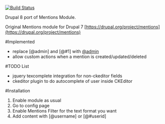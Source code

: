 [![Build Status](https://secure.travis-ci.org/mohankumargupta/mentionsdrupal8module.png?branch=master)](http://travis-ci.org/mohankumargupta/mentionsdrupal8module)

Drupal 8 port of Mentions Module.

Original Mentions module for Drupal 7
[https://drupal.org/project/mentions](https://drupal.org/project/mentions)

#Implemented 
- replace \[@admin\] and \[@#1\] with [@admin](user/1)
- allow custom actions when a mention is created/updated/deleted

#TODO List
- jquery texcomplete integration for non-ckeditor fields
- ckeditor plugin to do autocomplete of user inside CKEditor

#Installation
1. Enable module as usual
2. Go to config page 
3. Enable Mentions Filter for the text format you want 
4. Add content with [@username] or [@#userid] 

